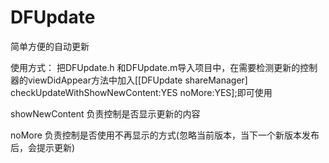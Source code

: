 # DFUpdate
简单方便的自动更新

使用方式：
把DFUpdate.h 和DFUpdate.m导入项目中，在需要检测更新的控制器的viewDidAppear方法中加入[[DFUpdate shareManager] checkUpdateWithShowNewContent:YES noMore:YES];即可使用

showNewContent
负责控制是否显示更新的内容

noMore
负责控制是否使用不再显示的方式(忽略当前版本，当下一个新版本发布后，会提示更新)

